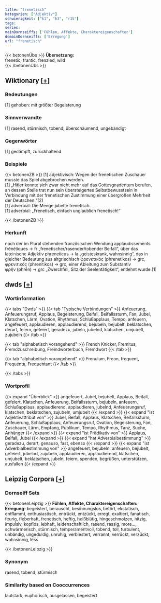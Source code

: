 ```yaml
---
title: "frenetisch"
kategorien: ["Adjektiv"]
schwierigkeit: ["k1", "h3", "r15"]
tags:
series:
mainDornseiffs: ['Fühlen, Affekte, Charaktereigenschaften']
domainDornseiffs: ['Erregung']
url: "frenetisch"
---
```


{{< betonenÜbs >}}
**Übersetzung:**  
frenetic, frantic, frenzied, wild  
{{< /betonenÜbs >}}

## Wiktionary [[+](https://de.wiktionary.org/wiki/frenetisch)]

### Bedeutungen
[1] gehoben: mit größter Begeisterung  

### Sinnverwandte
[1] rasend, stürmisch, tobend, überschäumend, ungebändigt  

### Gegenwörter
[1] gedämpft, zurückhaltend  

### Beispiele
{{< betonenZB >}}
[1] adjektivisch: Wegen der frenetischen Zuschauer musste das Spiel abgebrochen werden.  
[1] „Hitler konnte sich zwar nicht mehr auf das Gottesgnadentum berufen, an dessen Stelle trat nun sein übersteigertes Selbstbewusstsein in Verbindung mit der frenetischen Zustimmung einer übergroßen Mehrheit der Deutschen.“[2]  
[1] adverbial: Die Menge jubelte frenetisch.  
[1] adverbial: „Frenetisch, einfach unglaublich frenetisch!“  

{{< /betonenZB >}}
### Herkunft
nach der im Plural stehenden französischen Wendung applaudissements frénétiques → fr „frenetischer/rasender/tobender Beifall“, über das lateinische Adjektiv phreneticus → la „geisteskrank, wahnsinnig“, das in gleicher Bedeutung aus altgriechisch φρενετικός (phrenetikos) → grc, φρενιτικός (phrenitikos) → grc, einer Ableitung zum Substantiv φρήν (phrēn) → grc „Zwerchfell, Sitz der Seelentätigkeit“, entlehnt wurde.[1]  



## dwds [[+](https://www.dwds.de/wb/frenetisch)]

### Wortinformation
{{< tabs "Dwds" >}}
{{< tab "Typische Verbindungen" >}}
Anfeuerung, Anfeuerungsruf, Applaus, Begeisterung, Beifall, Beifallssturm, Fan, Jubel, Klatschen, Lärm, Ovation, Rhythmus, Schlußapplaus, Tempo, anfeuern, angefeuert, applaudieren, applaudierend, bejubeln, bejubelt, beklatschen, derart, feiern, gefeiert, geradezu, jubeln, jubelnd, klatschen, umjubelt, zujubeln
{{< /tab >}}

{{< tab "alphabetisch vorangehend" >}}
French Knicker, Fremitus, Fremdzuschreibung, Fremdwörterbuch, Fremdwort
{{< /tab >}}

{{< tab "alphabetisch vorangehend" >}}
Frenulum, Freon, frequent, Frequenta, Frequentant
{{< /tab >}}

{{< /tabs >}}

### Wortprofil
{{< expand "Überblick" >}} angefeuert, Jubel, bejubelt, Applaus, Beifall, gefeiert, Klatschen, Anfeuerung, Beifallssturm, bejubeln, anfeuern, Schlußapplaus, applaudierend, applaudieren, jubelnd, Anfeuerungsruf, klatschen, beklatschen, zujubeln, umjubelt {{< /expand >}}
{{< expand "ist Adjektivattribut von" >}} Jubel, Beifall, Applaus, Klatschen, Beifallssturm, Anfeuerung, Schlußapplaus, Anfeuerungsruf, Ovation, Begeisterung, Fan, Zuschauer, Lärm, Empfang, Publikum, Tempo, Rhythmus, Tanz, Suche, Anhänger {{< /expand >}}
{{< expand "ist Prädikativ von" >}} Applaus, Beifall, Jubel {{< /expand >}}
{{< expand "hat Adverbialbestimmung" >}} geradezu, derart, genauso, fast, ebenso {{< /expand >}}
{{< expand "ist Adverbialbestimmung von" >}} angefeuert, bejubeln, anfeuern, bejubelt, gefeiert, jubelnd, zujubeln, applaudieren, applaudierend, klatschen, umjubelt, beklatschen, jubeln, feiern, spenden, begrüßen, unterstützen, ausfallen {{< /expand >}}

## Leipzig Corpora [[+](https://corpora.uni-leipzig.de/en/res?word=frenetisch&corpusId=deu_newscrawl-public_2018)]

### Dornseiff Sets
{{< betonenLeipzig >}}
**Fühlen, Affekte, Charaktereigenschaften:**  
**Erregung:** begeistert, berauscht, besinnungslos, betört, ekstatisch, entflammt, enthusiastisch, entrückt, entzückt, erregt, exaltiert, fanatisch, feurig, fieberhaft, frenetisch, heftig, heißblütig, hingeschmolzen, hitzig, impulsiv, kopflos, lebhaft, leidenschaftlich, rasend, rassig, more..., schwärmerisch, stürmisch, temperamentvoll, tobend, toll, turbulent, unbändig, ungeduldig, unruhig, verbiestert, verrannt, verrückt, verzückt, wahnsinnig, less  

{{< /betonenLeipzig >}}

### Synonym
rasend, tobend, stürmisch


### Similarity based on Cooccurrences
lautstark, euphorisch, ausgelassen, begeistert

